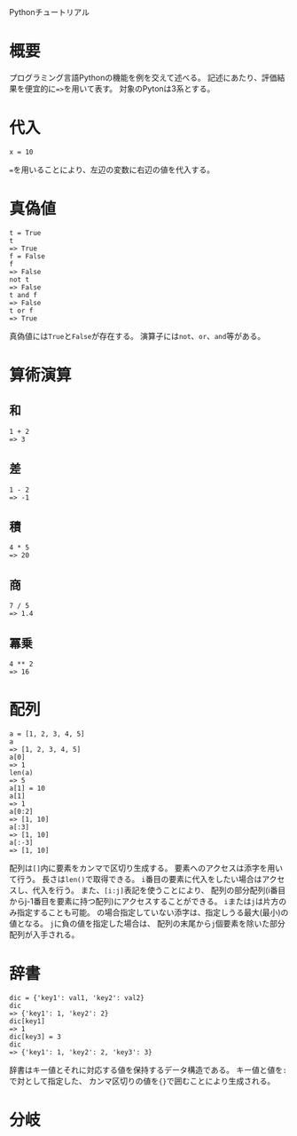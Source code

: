 Pythonチュートリアル

# 概要
プログラミング言語Pythonの機能を例を交えて述べる。
記述にあたり、評価結果を便宜的に`=>`を用いて表す。
対象のPytonは3系とする。

# 代入
    x = 10
`=`を用いることにより、左辺の変数に右辺の値を代入する。

# 真偽値
    t = True
    t
    => True
    f = False
    f
    => False
    not t
    => False
    t and f
    => False
    t or f
    => True
真偽値には`True`と`False`が存在する。
演算子には`not`、`or`、`and`等がある。

# 算術演算
## 和
    1 + 2
    => 3
## 差
    1 - 2
    => -1
## 積
    4 * 5
    => 20
## 商
    7 / 5
    => 1.4
## 冪乗
    4 ** 2
    => 16

# 配列
    a = [1, 2, 3, 4, 5]
    a
    => [1, 2, 3, 4, 5]
    a[0]
    => 1
    len(a)
    => 5
    a[1] = 10
    a[1]
    => 1
    a[0:2]
    => [1, 10]
    a[:3]
    => [1, 10]
    a[:-3]
    => [1, 10]
配列は`[]`内に要素をカンマで区切り生成する。
要素へのアクセスは添字を用いて行う。
長さは`len()`で取得できる。
`i`番目の要素に代入をしたい場合はアクセスし、代入を行う。
また、`[i:j]`表記を使うことにより、
配列の部分配列(i番目からj-1番目を要素に持つ配列)にアクセスすることができる。
`i`または`j`は片方のみ指定することも可能。
の場合指定していない添字は、指定しうる最大(最小)の値となる。
`j`に負の値を指定した場合は、
配列の末尾から`j`個要素を除いた部分配列が入手される。

# 辞書
    dic = {'key1': val1, 'key2': val2}
    dic
    => {'key1': 1, 'key2': 2}
    dic[key1]
    => 1
    dic[key3] = 3
    dic
    => {'key1': 1, 'key2': 2, 'key3': 3}
辞書はキー値とそれに対応する値を保持するデータ構造である。
キー値と値を`:`で対として指定した、
カンマ区切りの値を`{}`で囲むことにより生成される。

# 分岐
